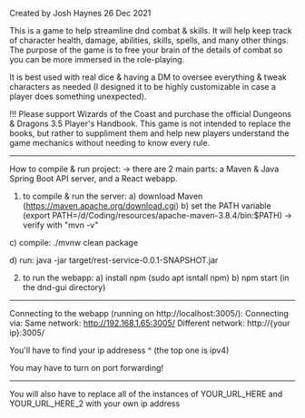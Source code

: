 Created by Josh Haynes 26 Dec 2021

This is a game to help streamline dnd combat & skills. It will help keep track of character health, damage, abilities, skills, spells, and many other things. The purpose of the game is to free your brain of the details of combat so you can be more immersed in the role-playing.

It is best used with real dice & having a DM to oversee everything & tweak characters as needed (I designed it to be highly customizable in case a player does something unexpected).

!!! Please support Wizards of the Coast and purchase the official Dungeons & Dragons 3.5 Player's Handbook. This game is not intended to replace the books, but rather to suppliment them and help new players understand the game mechanics without needing to know every rule.

--------------------

How to compile & run project:
  -> there are 2 main parts: a Maven & Java Spring Boot API server, and a React webapp.

1) to compile & run the server:
  a) download Maven (https://maven.apache.org/download.cgi)
  b) set the PATH variable (export PATH=/d/Coding/resources/apache-maven-3.8.4/bin:$PATH) -> verify with "mvn -v"

  c) compile: ./mvnw clean package

  d) run: java -jar target/rest-service-0.0.1-SNAPSHOT.jar

2) to run the webapp:
  a) install npm (sudo apt isntall npm)
  b) npm start (in the dnd-gui directory)

--------------------

Connecting to the webapp (running on http://localhost:3005/):
Connecting via:
  Same network: http://192.168.1.65:3005/
  Different network: http://{your ip}:3005/

You'll have to find your ip addresess ^ (the top one is ipv4)

You may have to turn on port forwarding!


--------------------

You will also have to replace all of the instances of YOUR_URL_HERE and YOUR_URL_HERE_2 with your own ip address